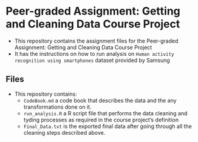 # Peer-graded Assignment: Getting and Cleaning Data Course Project

- This repository contains the assignment files for the Peer-graded Assignment: Getting and Cleaning Data Course Project
- It has the instructions on how to run analysis on `Human activity recognition using smartphones` dataset provided by Samsung

## Files

- This repository contains:
  - `CodeBook.md` a code book that describes the data and the any transformations done on it.
  - `run_analysis.R` a R script file that performs the data cleaning and tyding processes as required in the course project’s definition
  - `Final_Data.txt` is the exported final data after going through all the cleaning steps described above.

